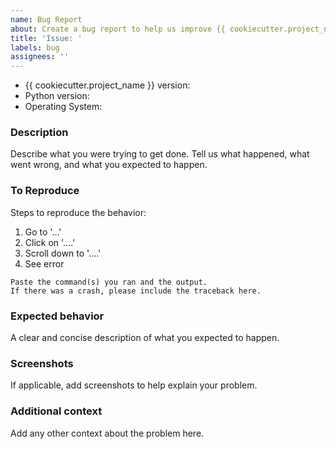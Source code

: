 ```yaml
---
name: Bug Report
about: Create a bug report to help us improve {{ cookiecutter.project_name }}
title: 'Issue: '
labels: bug
assignees: ''                                                                                                           
---
```


* {{ cookiecutter.project_name }} version:
* Python version:
* Operating System:

### Description

Describe what you were trying to get done.
Tell us what happened, what went wrong, and what you expected to happen.

### To Reproduce

Steps to reproduce the behavior:                                                                                        
1. Go to '...'
2. Click on '....'
3. Scroll down to '....'
4. See error

```
Paste the command(s) you ran and the output.
If there was a crash, please include the traceback here.
```

### Expected behavior
A clear and concise description of what you expected to happen.

### Screenshots
If applicable, add screenshots to help explain your problem.

### Additional context
Add any other context about the problem here.

